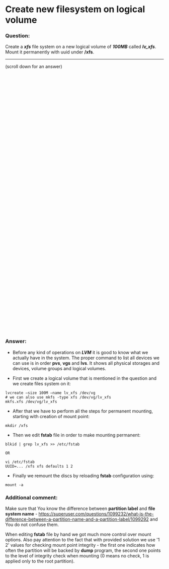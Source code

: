 # Create new filesystem on logical volume

### Question:
Create a ***xfs*** file system on a new logical volume of ***100MB*** called ***lv_xfs***. Mount it permanently with uuid under **/xfs**.

***
(scroll down for an answer)

<br/><br/><br/><br/><br/><br/><br/><br/><br/><br/><br/><br/><br/><br/><br/><br/><br/><br/><br/><br/><br/><br/><br/><br/>
<br/><br/><br/><br/><br/><br/><br/><br/><br/><br/><br/><br/><br/><br/><br/><br/><br/><br/><br/><br/><br/><br/><br/><br/>

### Answer:

* Before any kind of operations on ***LVM*** it is good to know what we actually have in the system. The proper command to list all
devices we can use is in order **pvs**, **vgs** and **lvs**. It shows all physical storages and devices, volume groups and logical volumes.


* First we create a logical volume that is mentioned in the question and we create files system on it:

```
lvcreate –size 100M –name lv_xfs /dev/vg
# we can also use mkfs -type xfs /dev/vg/lv_xfs 
mkfs.xfs /dev/vg/lv_xfs
```

* After that we have to perform all the steps for permanent mounting, starting with creation of mount point:

```
mkdir /xfs
```


* Then we edit **fstab** file in order to make mounting permanent:   

```
blkid | grep lv_xfs >> /etc/fstab

OR 

vi /etc/fstab
UUID=... /xfs xfs defaults 1 2
```

* Finally we remount the discs by reloading **fstab** configuration using:
  
```
mount -a
```


### Additional comment:

Make sure that You know the difference between **partition label** and **file system name** - https://superuser.com/questions/1099232/what-is-the-difference-between-a-partition-name-and-a-partition-label/1099292
and You do not confuse them.

When editing **fstab** file by hand we got much more control over mount options. Also pay attention to the fact that with provided solution we use '1 2' values for 
checking mount point integrity - the first one indicates how often the partition will be backed by **dump** program, the second one points to the level of integrity check when
mounting (0 means no check, 1 is applied only to the root partition).